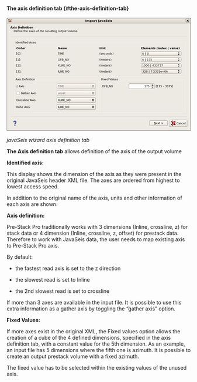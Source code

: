 #### The axis definition tab {#the-axis-definition-tab}

![](/assets/001_import_javaseis.png)

_javaSeis wizard axis definition tab_

**The Axis definition tab** allows definition of the axis of the output volume

**Identified axis:**

This display shows the dimension of the axis as they were present in the original JavaSeis header XML file. The axes are ordered from highest to lowest access speed.

In addition to the original name of the axis, units and other information of each axis are shown.

**Axis definition:**

Pre-Stack Pro traditionally works with 3 dimensions \(Inline, crossline, z\) for stack data or 4 dimension \(Inline, crossline, z, offset\) for prestack data. Therefore to work with JavaSeis data, the user needs to map existing axis to Pre-Stack Pro axis.

By default:

* the fastest read axis is set to the z direction

* the slowest read is set to Inline

* the 2nd slowest read is set to crossline

If more than 3 axes are available in the input file. It is possible to use this extra information as a gather axis by toggling the “gather axis” option.

**Fixed Values:**

If more axes exist in the original XML, the Fixed values option allows the creation of a cube of the 4 defined dimensions, specified in the axis definition tab, with a constant value for the 5th dimension. As an example, an input file has 5 dimensions where the fifth one is azimuth. It is possible to create an output prestack volume with a fixed azimuth.

The fixed value has to be selected within the existing values of the unused axis.

